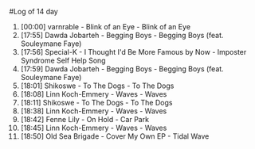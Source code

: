 #Log of 14 day

1. [00:00] varnrable - Blink of an Eye - Blink of an Eye
1. [17:55] Dawda Jobarteh - Begging Boys - Begging Boys (feat. Souleymane Faye)
1. [17:56] Special-K - I Thought I'd Be More Famous by Now - Imposter Syndrome Self Help Song
1. [17:59] Dawda Jobarteh - Begging Boys - Begging Boys (feat. Souleymane Faye)
1. [18:01] Shikoswe - To The Dogs - To The Dogs
1. [18:08] Linn Koch-Emmery - Waves - Waves
1. [18:11] Shikoswe - To The Dogs - To The Dogs
1. [18:38] Linn Koch-Emmery - Waves - Waves
1. [18:42] Fenne Lily - On Hold - Car Park
1. [18:45] Linn Koch-Emmery - Waves - Waves
1. [18:50] Old Sea Brigade - Cover My Own EP - Tidal Wave
